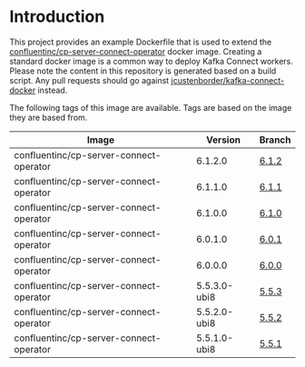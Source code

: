 # Introduction

This project provides an example Dockerfile that is used to extend the [confluentinc/cp-server-connect-operator](https://hub.docker.com/r/confluentinc/cp-server-connect-operator) docker image. Creating a standard docker image is a common way to deploy Kafka Connect workers. Please note the content in this repository is generated based on a build script. Any pull requests should go against [jcustenborder/kafka-connect-docker](https://github.com/jcustenborder/kafka-connect-docker) instead.

The following tags of this image are available. Tags are based on the image they are based from.

| Image | Version | Branch |
|-------|---------|--------|
| confluentinc/cp-server-connect-operator | 6.1.2.0 | [6.1.2](https://github.com/jcustenborder/cp-server-connect-operator/tree/6.1.2) |
| confluentinc/cp-server-connect-operator | 6.1.1.0 | [6.1.1](https://github.com/jcustenborder/cp-server-connect-operator/tree/6.1.1) |
| confluentinc/cp-server-connect-operator | 6.1.0.0 | [6.1.0](https://github.com/jcustenborder/cp-server-connect-operator/tree/6.1.0) |
| confluentinc/cp-server-connect-operator | 6.0.1.0 | [6.0.1](https://github.com/jcustenborder/cp-server-connect-operator/tree/6.0.1) |
| confluentinc/cp-server-connect-operator | 6.0.0.0 | [6.0.0](https://github.com/jcustenborder/cp-server-connect-operator/tree/6.0.0) |
| confluentinc/cp-server-connect-operator | 5.5.3.0-ubi8 | [5.5.3](https://github.com/jcustenborder/cp-server-connect-operator/tree/5.5.3) |
| confluentinc/cp-server-connect-operator | 5.5.2.0-ubi8 | [5.5.2](https://github.com/jcustenborder/cp-server-connect-operator/tree/5.5.2) |
| confluentinc/cp-server-connect-operator | 5.5.1.0-ubi8 | [5.5.1](https://github.com/jcustenborder/cp-server-connect-operator/tree/5.5.1) |
